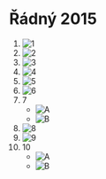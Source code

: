 # Řádný 2015

1. ![1](https://image.prntscr.com/image/LRratY79RJGgCi1245XMeg.jpg "1")
1. ![2](https://image.prntscr.com/image/NEgo5EwtSuie5IWCpJhGdw.jpg "2")
1. ![3](https://image.prntscr.com/image/scq3DqTOTS2P95F67Nz8Kw.jpg "3")
1. ![4](https://image.prntscr.com/image/wf9VMhLFTFCXeBv6XrzO2w.jpg "4")
1. ![5](https://image.prntscr.com/image/lTD9Ik25Rv6rxc53l1jIdQ.jpg "5")
1. ![6](https://image.prntscr.com/image/xDGCmI7KTDiOGzQ3LtJ52Q.jpg "6")
1. 7
    - ![A](https://image.prntscr.com/image/QFIrKMBRTTOMtmzw619YZw.jpg "A")
    - ![B](https://image.prntscr.com/image/kP5bfL6uQYmx-7iE_wqJpg.jpg "B")
1. ![8](https://image.prntscr.com/image/2DEoBSfQQ1G1Rg7Zb9j0JQ.jpg "8")
1. ![9](https://image.prntscr.com/image/KaXGoipOS2_6AWoY2GGwSA.jpg "9")
1. 10
    - ![A](https://image.prntscr.com/image/_uxeOPyrQsWwv-EbjY19eg.jpg "A")
    - ![B](https://image.prntscr.com/image/9QiWR8tNSQS8UXQn1KWB1Q.jpg "B;")
